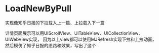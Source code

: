 # LoadNewByPull
实现像知乎日报的下拉载入上一篇、上拉载入下一篇

详情页面展示可以用UIScrollView、UITableView、UICollectionView、UIWebView实现，
因为以上view都可以使用MJRefresh实现下拉和上拉动画，
然后模仿了知乎日报的思路和效果，写出了这个
